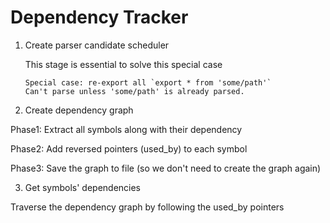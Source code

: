 # Dependency Tracker

1. Create parser candidate scheduler

   This stage is essential to solve this special case
   
       Special case: re-export all `export * from 'some/path'`
       Can't parse unless 'some/path' is already parsed.

2. Create dependency graph

Phase1: Extract all symbols along with their dependency

Phase2: Add reversed pointers (used_by) to each symbol

Phase3: Save the graph to file (so we don't need to create the graph again)

3. Get symbols' dependencies

Traverse the dependency graph by following the used_by pointers
